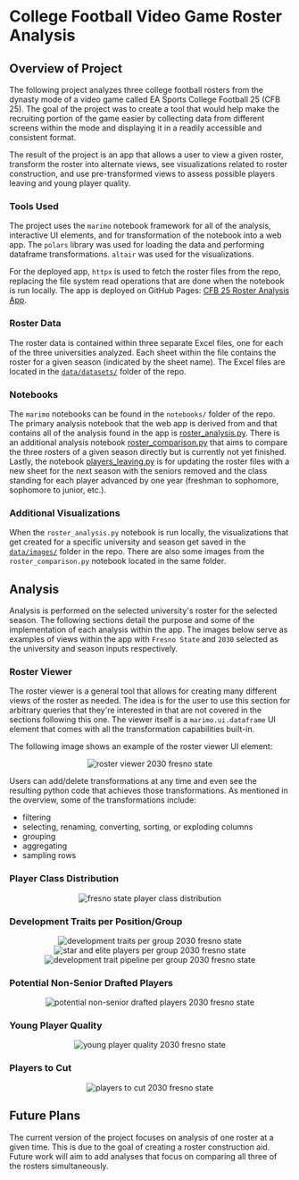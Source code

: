 # **College Football Video Game Roster Analysis**

## **Overview of Project**
The following project analyzes three college football rosters from the dynasty
mode of a video game called EA Sports College Football 25 (CFB 25). The goal of
the project was to create a tool that would help make the recruiting portion of
the game easier by collecting data from different screens within the mode and
displaying it in a readily accessible and consistent format.

The result of the project is an app that allows a user to view a given roster,
transform the roster into alternate views, see visualizations related to roster
construction, and use pre-transformed views to assess possible players leaving
and young player quality.

### **Tools Used**
The project uses the `marimo` notebook framework for all of the analysis,
interactive UI elements, and for transformation of the notebook into a web app.
The `polars` library was used for loading the data and performing dataframe
transformations. `altair` was used for the visualizations.

For the deployed app, `httpx` is used to fetch the roster files from the repo,
replacing the file system read operations that are done when the notebook is run
locally. The app is deployed on GitHub Pages: [CFB 25 Roster Analysis
App](https://cdpeters.github.io/cfb-analysis/).

### **Roster Data**
The roster data is contained within three separate Excel files, one for each of
the three universities analyzed. Each sheet within the file contains the roster
for a given season (indicated by the sheet name). The Excel files are located in
the
[`data/datasets/`](https://github.com/cdpeters/cfb-analysis/tree/main/data/datasets)
folder of the repo.

### **Notebooks**
The `marimo` notebooks can be found in the `notebooks/` folder of the repo. The
primary analysis notebook that the web app is derived from and that contains all
of the analysis found in the app is
[roster_analysis.py](https://github.com/cdpeters/cfb-analysis/blob/main/notebooks/roster_analysis.py).
There is an additional analysis notebook
[roster_comparison.py](https://github.com/cdpeters/cfb-analysis/blob/main/notebooks/roster_comparison.py)
that aims to compare the three rosters of a given season directly but is
currently not yet finished. Lastly, the notebook
[players_leaving.py](https://github.com/cdpeters/cfb-analysis/blob/main/notebooks/players_leaving.py)
is for updating the roster files with a new sheet for the next season with the
seniors removed and the class standing for each player advanced by one year
(freshman to sophomore, sophomore to junior, etc.).

### **Additional Visualizations**
When the `roster_analysis.py` notebook is run locally, the visualizations that
get created for a specific university and season get saved in the
[`data/images/`](https://github.com/cdpeters/cfb-analysis/tree/main/data/images)
folder in the repo. There are also some images from the `roster_comparison.py`
notebook located in the same folder.

## **Analysis**
Analysis is performed on the selected university's roster for the selected
season. The following sections detail the purpose and some of the implementation
of each analysis within the app. The images below serve as examples of views
within the app with `Fresno State` and `2030` selected as the university and
season inputs respectively.

### **Roster Viewer**
The roster viewer is a general tool that allows for creating many different
views of the roster as needed. The idea is for the user to use this section for
arbitrary queries that they're interested in that are not covered in the
sections following this one. The viewer itself is a `marimo.ui.dataframe` UI
element that comes with all the transformation capabilities built-in.

The following image shows an example of the roster viewer UI element:

<div align="center">
    <img src="data/images/README_images/roster_viewer_2030_fresno_state.svg"
         alt="roster viewer 2030 fresno state" />
</div>

Users can add/delete transformations at any time and even see the resulting
python code that achieves those transformations. As mentioned in the overview,
some of the transformations include:
- filtering
- selecting, renaming, converting, sorting, or exploding columns
- grouping
- aggregating
- sampling rows

### **Player Class Distribution**


<div align="center">
    <img src="data/images/fresno_state/2030/2030_player_classes_fresno_state.svg"
         alt="fresno state player class distribution" />
</div>



### **Development Traits per Position/Group**


<div align="center">
    <img src="data/images/fresno_state/2030/2030_dev_per_group_fresno_state.svg"
         alt="development traits per group 2030 fresno state" />
</div>



<div align="center">
    <img src="data/images/fresno_state/2030/2030_star_elite_per_group_fresno_state.svg"
         alt="star and elite players per group 2030 fresno state" />
</div>



<div align="center">
    <img src="data/images/fresno_state/2030/2030_dev_per_group_pipeline_fresno_state.svg"
         alt="development trait pipeline per group 2030 fresno state" />
</div>



### **Potential Non-Senior Drafted Players**


<div align="center">
    <img src="data/images/README_images/potential_non_senior_drafted_2030_fresno_state.svg"
         alt="potential non-senior drafted players 2030 fresno state" />
</div>



### **Young Player Quality**


<div align="center">
    <img src="data/images/README_images/young_player_quality_2030_fresno_state.svg"
         alt="young player quality 2030 fresno state" />
</div>



### **Players to Cut**


<div align="center">
    <img src="data/images/README_images/players_to_cut_2030_fresno_state.svg"
         alt="players to cut 2030 fresno state" />
</div>



## **Future Plans**
The current version of the project focuses on analysis of one roster at a given
time. This is due to the goal of creating a roster construction aid. Future work
will aim to add analyses that focus on comparing all three of the rosters
simultaneously.
